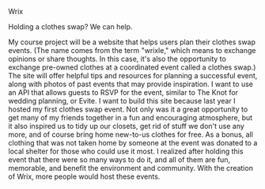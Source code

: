 Wrix

Holding a clothes swap? We can help.

My course project will be a website that helps users plan their clothes swap events. (The name comes from the term "wrixle," which means to exchange opinions or share thoughts. In this case, it's also the opportunity to exchange pre-owned clothes at a coordinated event called a clothes swap.) The site will offer helpful tips and resources for planning a successful event, along with photos of past events that may provide inspiration. I want to use an API that allows guests to RSVP for the event, similar to The Knot for wedding planning, or Evite. I want to build this site because last year I hosted my first clothes swap event. Not only was it a great opportunity to get many of my friends together in a fun and encouraging atmosphere, but it also inspired us to tidy up our closets, get rid of stuff we don't use any more, and of course bring home new-to-us clothes for free. As a bonus, all clothing that was not taken home by someone at the event was donated to a local shelter for those who could use it most. I realized after holding this event that there were so many ways to do it, and all of them are fun, memorable, and benefit the environment and community. With the creation of Wrix, more people would host these events.
